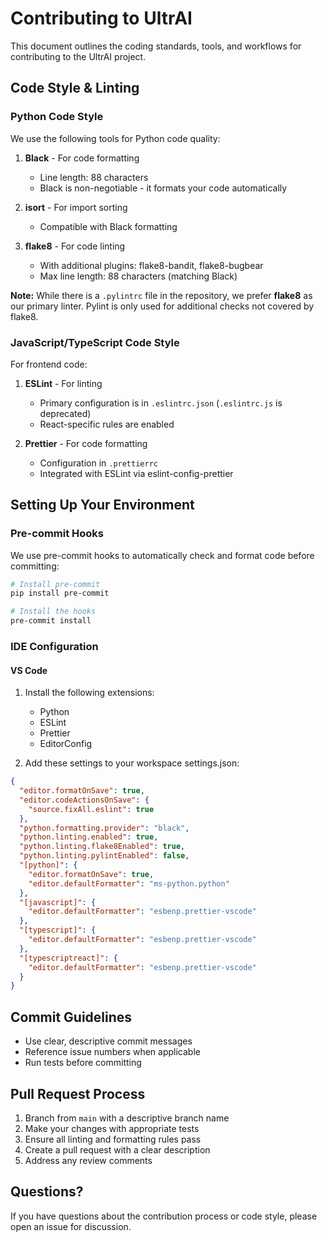 # Contributing to UltrAI

This document outlines the coding standards, tools, and workflows for contributing to the UltrAI project.

## Code Style & Linting

### Python Code Style

We use the following tools for Python code quality:

1. **Black** - For code formatting
   - Line length: 88 characters
   - Black is non-negotiable - it formats your code automatically

2. **isort** - For import sorting
   - Compatible with Black formatting

3. **flake8** - For code linting
   - With additional plugins: flake8-bandit, flake8-bugbear
   - Max line length: 88 characters (matching Black)

**Note:** While there is a `.pylintrc` file in the repository, we prefer **flake8** as our primary linter. Pylint is only used for additional checks not covered by flake8.

### JavaScript/TypeScript Code Style

For frontend code:

1. **ESLint** - For linting
   - Primary configuration is in `.eslintrc.json` (`.eslintrc.js` is deprecated)
   - React-specific rules are enabled

2. **Prettier** - For code formatting
   - Configuration in `.prettierrc`
   - Integrated with ESLint via eslint-config-prettier

## Setting Up Your Environment

### Pre-commit Hooks

We use pre-commit hooks to automatically check and format code before committing:

```bash
# Install pre-commit
pip install pre-commit

# Install the hooks
pre-commit install
```

### IDE Configuration

#### VS Code

1. Install the following extensions:
   - Python
   - ESLint
   - Prettier
   - EditorConfig

2. Add these settings to your workspace settings.json:

```json
{
  "editor.formatOnSave": true,
  "editor.codeActionsOnSave": {
    "source.fixAll.eslint": true
  },
  "python.formatting.provider": "black",
  "python.linting.enabled": true,
  "python.linting.flake8Enabled": true,
  "python.linting.pylintEnabled": false,
  "[python]": {
    "editor.formatOnSave": true,
    "editor.defaultFormatter": "ms-python.python"
  },
  "[javascript]": {
    "editor.defaultFormatter": "esbenp.prettier-vscode"
  },
  "[typescript]": {
    "editor.defaultFormatter": "esbenp.prettier-vscode"
  },
  "[typescriptreact]": {
    "editor.defaultFormatter": "esbenp.prettier-vscode"
  }
}
```

## Commit Guidelines

- Use clear, descriptive commit messages
- Reference issue numbers when applicable
- Run tests before committing

## Pull Request Process

1. Branch from `main` with a descriptive branch name
2. Make your changes with appropriate tests
3. Ensure all linting and formatting rules pass
4. Create a pull request with a clear description
5. Address any review comments

## Questions?

If you have questions about the contribution process or code style, please open an issue for discussion.

